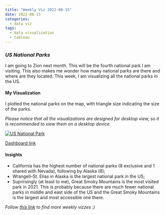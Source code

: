 ```yaml
---
title: "Weekly Viz 2022-08-15"
date: 2022-08-15
categories:
  - data viz
tags:
  - data visualization
  - tableau
---
```


### *US National Parks*

I am going to Zion next month. This will be the fourth national park I am visiting. This also makes me wonder how many national parks are there and where are they located. This week, I am visualizing all the national parks in the US.

#### My Visualization

I plotted the national parks on the map, with triangle size indicating the size of the parks.    

*Please notice that all the visualizations are designed for desktop view, so it is recommended to view them on a desktop device.*  

<div class='tableauPlaceholder' id='viz1660622694507' style='position: relative'>
  <noscript><a href='#'>
    <img alt='US National Park ' src='https:&#47;&#47;public.tableau.com&#47;static&#47;images&#47;20&#47;20220815USNationalParks&#47;USNationalPark&#47;1_rss.png' style='border: none' />
    </a></noscript>
  <object class='tableauViz'  style='display:none;'>
    <param name='host_url' value='https%3A%2F%2Fpublic.tableau.com%2F' />
    <param name='embed_code_version' value='3' />
    <param name='site_root' value='' />
    <param name='name' value='20220815USNationalParks&#47;USNationalPark' />
    <param name='tabs' value='no' />
    <param name='toolbar' value='yes' />
    <param name='static_image' value='https:&#47;&#47;public.tableau.com&#47;static&#47;images&#47;20&#47;20220815USNationalParks&#47;USNationalPark&#47;1.png' />
    <param name='animate_transition' value='yes' />
    <param name='display_static_image' value='yes' />
    <param name='display_spinner' value='yes' />
    <param name='display_overlay' value='yes' />
    <param name='display_count' value='yes' />
    <param name='language' value='en-US' />
    <param name='filter' value='publish=yes' />
  </object></div>          
  <script type='text/javascript'>      
  var divElement = document.getElementById('viz1660622694507');  
  var vizElement = divElement.getElementsByTagName('object')[0];     
  if ( divElement.offsetWidth > 800 ) { vizElement.style.width='800px';vizElement.style.height='627px';} else if ( divElement.offsetWidth > 500 ) { vizElement.style.width='800px';vizElement.style.height='627px';} else { vizElement.style.width='100%';vizElement.style.height='1027px';}          
  var scriptElement = document.createElement('script');              
  scriptElement.src = 'https://public.tableau.com/javascripts/api/viz_v1.js';         
  vizElement.parentNode.insertBefore(scriptElement, vizElement);            
</script>  

[Dashboard link](https://public.tableau.com/views/20220815USNationalParks/USNationalPark?:language=en-US&publish=yes&:display_count=n&:origin=viz_share_link)
  
#### Insights
* California has the highest number of national parks (8 exclusive and 1 shared with Nevada), following by Alaska (8);  
* Wrangell–St. Elias in Alaska is the largest national park in the US;  
* Suprirsingly (at least to me), Great Smoky Mountains is the most visited park in 2021. This is probably because there are much fewer national parks in middle and east side of the US and the Great Smoky Mountains is the largest and most accessible one there.  
  
*Follow [this link](https://yudong-94.github.io/personal-website/project/WeeklyViz2022/) to find more weekly vizzes :)*
